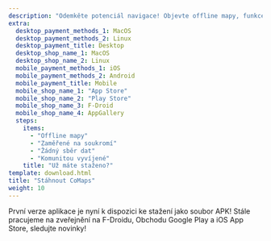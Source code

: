 ```yaml
---
description: "Odemkěte potenciál navigace! Objevte offline mapy, funkce zaměřené na soukromí a komunitou vyvíjenou aplikaci"
extra:
  desktop_payment_methods_1: MacOS
  desktop_payment_methods_2: Linux
  desktop_payment_title: Desktop
  desktop_shop_name_1: MacOS
  desktop_shop_name_2: Linux
  mobile_payment_methods_1: iOS
  mobile_payment_methods_2: Android
  mobile_payment_title: Mobile
  mobile_shop_name_1: "App Store"
  mobile_shop_name_2: "Play Store"
  mobile_shop_name_3: F-Droid
  mobile_shop_name_4: AppGallery
  steps:
    items:
      - "Offline mapy"
      - "Zaměřené na soukromí"
      - "Žádný sběr dat"
      - "Komunitou vyvíjené"
    title: "Už máte staženo?"
template: download.html
title: "Stáhnout CoMaps"
weight: 10
---
```


První verze aplikace je nyní k dispozici ke stažení jako soubor APK! Stále
pracujeme na zveřejnění na F-Droidu, Obchodu Google Play a iOS App Store,
sledujte novinky!
